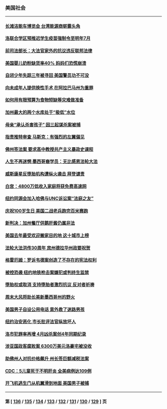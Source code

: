 ### 美国社会
---
#### [长滩洁能车博览会 台湾能源商崭露头角](../../pages/ncid1078160/n13732703.md) 
#### [洛联合学区预推迟学生疫苗强制令至明年7月](../../pages/ncid1078160/n13732654.md) 
#### [前司法部长：大法官家外的抗议违反联邦法律](../../pages/ncid1078160/n13732396.md) 
#### [美国婴儿奶粉缺货率40% 妈妈们恐慌崩溃](../../pages/ncid1078160/n13732291.md) 
#### [自闭少年失踪三年被寻回 美国警员功不可没](../../pages/ncid1078160/n13731913.md) 
#### [向未成年人提供换性手术 在阿拉巴马州为重罪](../../pages/ncid1078160/n13732236.md) 
#### [如何用有限预算为食物短缺等灾难做准备](../../pages/ncid1078160/n13731661.md) 
#### [加州最大的两个水库处于“极低”水位](../../pages/ncid1078160/n13731856.md) 
#### [母亲“承认杀害孩子” 因三起谋杀案被捕](../../pages/ncid1078160/n13731838.md) 
#### [指责推特审查 马斯克：有强烈的左翼偏见](../../pages/ncid1078160/n13731570.md) 
#### [佛州签法案 要求高中教授共产主义暴政史课程](../../pages/ncid1078160/n13731619.md) 
#### [人生不再迷惘 墨西哥裔学员：无比感恩法轮大法](../../pages/ncid1078160/n13731561.md) 
#### [威斯康星反堕胎机构遭纵火袭击 拜登谴责](../../pages/ncid1078160/n13731526.md) 
#### [白宫：4800万低收入家庭将获免费高速网](../../pages/ncid1078160/n13731291.md) 
#### [纽约同源会加入哈佛与UNC诉讼案“法庭之友”](../../pages/ncid1078160/n13730862.md) 
#### [庆祝100岁生日 美国二战老兵跑完百米赛跑](../../pages/ncid1078160/n13730833.md) 
#### [新判决：加州餐厅供鹅肝酱仍属非法](../../pages/ncid1078160/n13730811.md) 
#### [美国去年最受欢迎搬家目的地 这十城市上榜](../../pages/ncid1078160/n13730755.md) 
#### [法轮大法洪传30周年 宾州德拉华州政要祝贺](../../pages/ncid1078160/n13730733.md) 
#### [格雷厄姆：罗诉韦德案创造了不存在的宪法权利](../../pages/ncid1078160/n13730656.md) 
#### [被控恐袭 纽约地铁枪击案嫌犯或判终生监禁](../../pages/ncid1078160/n13730581.md) 
#### [堕胎权或取消 支持堕胎者激烈抗议 反对者祈祷](../../pages/ncid1078160/n13730372.md) 
#### [周末大风将助长美新墨西哥州的野火](../../pages/ncid1078160/n13729827.md) 
#### [美国男子自设公用电话 意外救了迷路男孩](../../pages/ncid1078160/n13729332.md) 
#### [纽约治安恶化 市长批评法官纵放坏人](../../pages/ncid1078160/n13729227.md) 
#### [洛市犯罪率再增 4月凶杀案创4年同期纪录](../../pages/ncid1078160/n13729105.md) 
#### [涉亚国政客腐败案 6300万美元洛豪宅被没收](../../pages/ncid1078160/n13729128.md) 
#### [助佛州人对抗价格飙升 州长签巨额减税法案](../../pages/ncid1078160/n13728979.md) 
#### [CDC：5儿童死于不明肝炎 全美病例达109例](../../pages/ncid1078160/n13729016.md) 
#### [开飞机逃生门从机翼滑到地面 美国男子被捕](../../pages/ncid1078160/n13728836.md) 

---
#### 第 [ [136](./136.md) / [135](./135.md) / [134](./134.md) / [133](./133.md) / [132](./132.md) / [131](./131.md) / [130](./130.md) / [129](./129.md) ] 页
